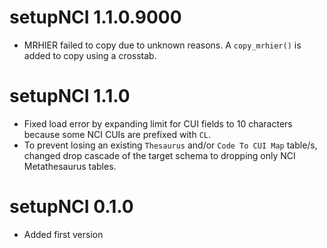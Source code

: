 # setupNCI 1.1.0.9000  

* MRHIER failed to copy due to unknown reasons. A `copy_mrhier()` 
is added to copy using a crosstab.  


# setupNCI 1.1.0  

* Fixed load error by expanding limit for CUI fields to 
10 characters because some NCI CUIs are prefixed with `CL`.  
* To prevent losing an existing `Thesaurus` and/or 
`Code To CUI Map` table/s, changed drop cascade of the 
target schema to dropping only NCI Metathesaurus tables.  


# setupNCI 0.1.0  

* Added first version  
